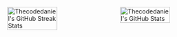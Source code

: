 <div style="display: flex; justify-content: space-between;">
<img src="https://streak-stats.demolab.com?user=Thecodedaniel&theme=highcontrast&hide_border=true" alt="Thecodedaniel's GitHub Streak Stats" style="width: 48%;">
<img src="https://github-readme-stats.vercel.app/api?username=Thecodedaniel&theme=highcontrast&show_icons=true&hide_border=true&count_private=true" alt="Thecodedaniel's GitHub Stats" style="width: 48%;">
</div>








